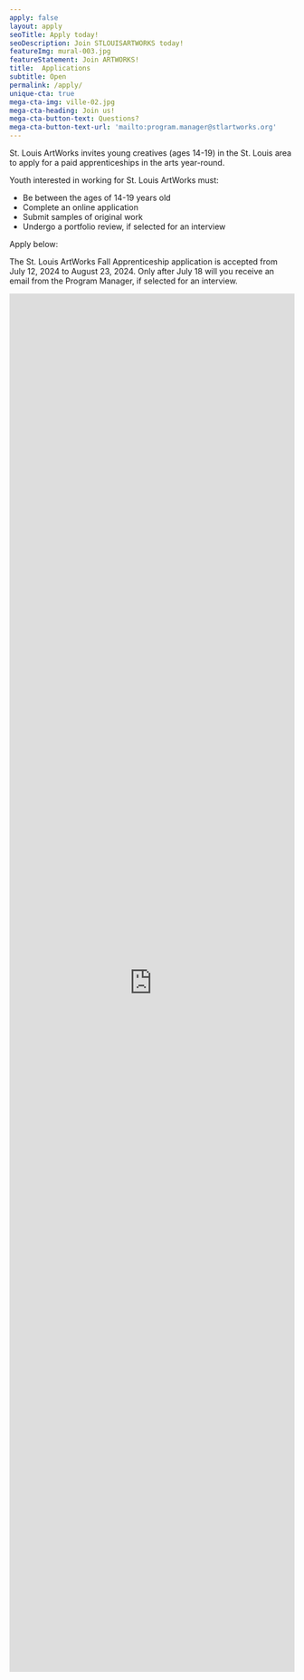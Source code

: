```yaml
---
apply: false
layout: apply
seoTitle: Apply today!
seoDescription: Join STLOUISARTWORKS today!
featureImg: mural-003.jpg
featureStatement: Join ARTWORKS!
title:  Applications
subtitle: Open
permalink: /apply/
unique-cta: true
mega-cta-img: ville-02.jpg
mega-cta-heading: Join us!
mega-cta-button-text: Questions?
mega-cta-button-text-url: 'mailto:program.manager@stlartworks.org'
---
```

St. Louis ArtWorks invites young creatives (ages 14-19) in the St. Louis area to apply for a paid apprenticeships in the arts year-round.

Youth interested in working for St. Louis ArtWorks must:

- Be between the ages of 14-19 years old
- Complete an online application
- Submit samples of original work
- Undergo a portfolio review, if selected for an interview 

Apply below:

The St. Louis ArtWorks Fall Apprenticeship application is accepted from July 12, 2024 to August 23, 2024. Only after July 18 will you receive an email from the Program Manager, if selected for an interview.

<iframe style="width: 100%" src="https://docs.google.com/forms/d/e/1FAIpQLSezj_1Sff3k7fjzyaHncDAJaYk7OzJ5t5HvffUOuTUKPdAh6Q/viewform?embedded=true" width="100%" height="2435" frameborder="0" marginheight="0" marginwidth="0">Loading…</iframe>

<!--Sorry, applications are currently closed. There will be another opportunity to apply next season. Please check back later.-->

<!--THANK YOU for your interest and support of teen employment in the arts!-->